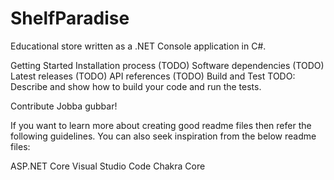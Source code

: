 # ShelfParadise
Educational store written as a .NET Console application in C#.

Getting Started
Installation process (TODO)
Software dependencies (TODO)
Latest releases (TODO)
API references (TODO)
Build and Test
TODO: Describe and show how to build your code and run the tests.

Contribute
Jobba gubbar!

If you want to learn more about creating good readme files then refer the following guidelines. You can also seek inspiration from the below readme files:

ASP.NET Core
Visual Studio Code
Chakra Core
